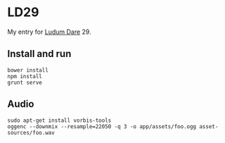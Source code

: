 # LD29

My entry for [Ludum Dare](http://www.ludumdare.com/compo/) 29.

## Install and run

    bower install
    npm install
    grunt serve

## Audio

    sudo apt-get install vorbis-tools
    oggenc --downmix --resample=22050 -q 3 -o app/assets/foo.ogg asset-sources/foo.wav
